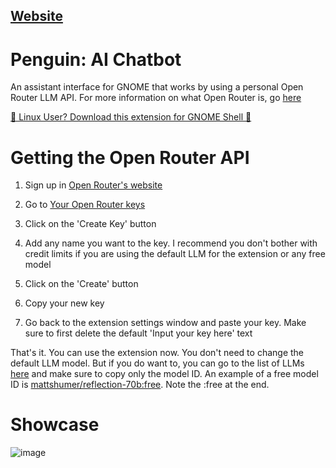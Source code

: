## [Website]()

# Penguin: AI Chatbot

An assistant interface for GNOME that works by using a personal Open Router LLM API. For more information on what Open Router is, go [here](https://openrouter.ai/)

[🐧 Linux User? Download this extension for GNOME Shell 👣 ](http://github.com/orderedlist/minimal)


# Getting the Open Router API

1. Sign up in [Open Router's website](https://accounts.openrouter.ai/sign-up)

2. Go to [Your Open Router keys](https://openrouter.ai/settings/keys)

3. Click on the 'Create Key' button

4. Add any name you want to the key. I recommend you don't bother with credit limits if you are using the default LLM for the extension or any free model

5. Click on the 'Create' button

6. Copy your new key

7. Go back to the extension settings window and paste your key. Make sure to first delete the default 'Input your key here' text

That's it. You can use the extension now. You don't need to change the default LLM model. But if you do want to, you can go to the list of LLMs [here](https://openrouter.ai/docs/models) and make sure to copy only the model ID. An example of a free model ID is [mattshumer/reflection-70b:free](#). Note the :free at the end.


# Showcase

![image](https://github.com/user-attachments/assets/0d630651-52ba-44c5-99bc-2a37dbc8dc4b)